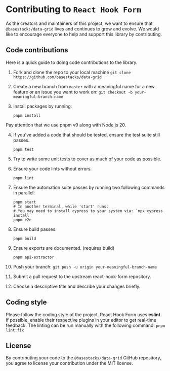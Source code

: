 # Contributing to `React Hook Form`

As the creators and maintainers of this project, we want to ensure that `@basestacks/data-grid` lives and continues to grow and evolve. We would like to encourage everyone to help and support this library by contributing.

## Code contributions

Here is a quick guide to doing code contributions to the library.

1. Fork and clone the repo to your local machine `git clone https://github.com/basestacks/data-grid`

2. Create a new branch from `master` with a meaningful name for a new feature or an issue you want to work on: `git checkout -b your-meaningful-branch-name`

3. Install packages by running:

   ```shellscript
   pnpm install
   ```

Pay attention that we use pnpm v9 along with Node.js 20.

4. If you've added a code that should be tested, ensure the test suite still passes.

   ```shellscript
   pnpm test
   ```

5. Try to write some unit tests to cover as much of your code as possible.

6. Ensure your code lints without errors.

   ```shellscript
   pnpm lint
   ```

7. Ensure the automation suite passes by running two following commands in parallel:

   ```shellscript
   pnpm start
   # In another terminal, while 'start' runs:
   # You may need to install cypress to your system via: `npx cypress install`
   pnpm e2e
   ```

8. Ensure build passes.

   ```shellscript
   pnpm build
   ```

9. Ensure exports are documented. (requires build)

   ```shellscript
   pnpm api-extractor
   ```

10. Push your branch: `git push -u origin your-meaningful-branch-name`

11. Submit a pull request to the upstream react-hook-form repository.

12. Choose a descriptive title and describe your changes briefly.

## Coding style

Please follow the coding style of the project. React Hook Form uses **eslint**. If possible, enable their respective plugins in your editor to get real-time feedback. The linting can be run manually with the following command: `pnpm lint:fix`

## License

By contributing your code to the `@basestacks/data-grid` GitHub repository, you agree to license your contribution under the MIT license.
